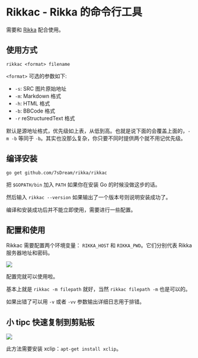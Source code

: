 # Rikkac - Rikka 的命令行工具

需要和 [Rikka][rikka] 配合使用。

## 使用方式

`rikkac <format> filename`

`<format>` 可选的参数如下:

- `-s`: SRC 图片原始地址
- `-m`: Markdown 格式
- `-h`: HTML 格式
- `-b`: BBCode 格式
- `-r` reStructuredText 格式

默认是源地址格式，优先级如上表，从低到高。也就是说下面的会覆盖上面的，`-m -b` 等同于 `-b`。其实也没那么复杂，你只要不同时提供两个就不用记优先级。

## 编译安装

`go get github.com/7sDream/rikka/rikkac`

把 `$GOPATH/bin` 加入 `PATH` 如果你在安装 Go 的时候没做这步的话。

然后输入 `rikkac --version` 如果输出了一个版本号则说明安装成功了。

编译和安装成功后并不能立即使用，需要进行一些配置。

## 配置和使用

Rikkac 需要配置两个环境变量： `RIKKA_HOST` 和 `RIKKA_PWD`。它们分别代表 Rikka 服务器地址和密码。

![](http://7sdream-rikka-demo.daoapp.io/files/2016-09-05-066558195)

配置完就可以使用啦。

基本上就是 `rikkac -m filepath` 就好，当然 `rikkac filepath -m` 也是可以的。

如果出错了可以用 `-v` 或者 `-vv` 参数输出详细日志用于排错。

## 小 tipc 快速复制到剪贴板

![](http://7sdream-rikka-demo.daoapp.io/files/2016-09-05-781037494)

此方法需要安装 xclip：`apt-get install xclip`。

[rikka]: https://github.com/7sDream/rikka/blob/master/README.zh.md
